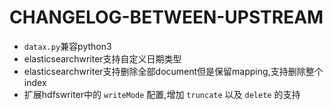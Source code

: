 # CHANGELOG-BETWEEN-UPSTREAM

* `datax.py`兼容python3
* elasticsearchwriter支持自定义日期类型
* elasticsearchwriter支持删除全部document但是保留mapping,支持删除整个index
* 扩展hdfswriter中的 `writeMode` 配置,增加 `truncate` 以及 `delete` 的支持
